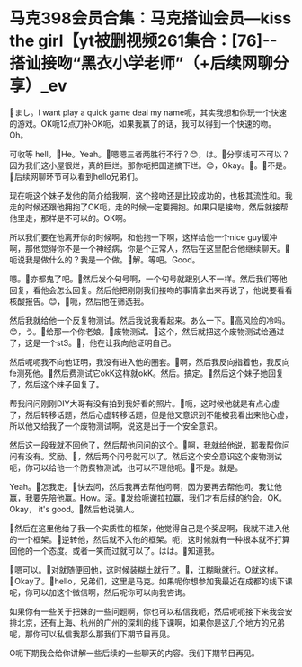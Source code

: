 # 马克398会员合集：马克搭讪会员—kiss the girl【yt被删视频261集合：[76]--搭讪接吻“黑衣小学老师”（+后续网聊分享）_ev

🎼まし。I want play a quick game deal my name呃，其实我想和你玩一个快速的游戏。OK呃12点刀补OK呃，如果我赢了的话，我可以得到一个快速的吻。Oh。

可收等 hell。🎼He。Yeah。🎼嗯嗯三者两胜行不行？😊，は。🎼分享线可不可以？因为我们这小屋很烂，真的巨烂。那你呃把国道摘下烂。😊，Okay。🎼。🎼不是。🎼后续网聊环节可以看到hello兄弟们。

现在呃这个妹子发他的简介给我啊，这个接吻还是比较成功的，也极其流性和。我走的时候还跟他拥抱了OK呃，走的时候一定要拥抱。如果只是接吻，然后就接帮他里走，那样是不可以的。OK啊。

所以我们要在他离开你的时候啊，和他抱一下啊，这样给他一个nice guy缓冲啊，那他觉得你不是一个神经病，你是个正常人，然后在这里配合他继续聊天。🎼呃说我是做什么的？我是一个做。🎼解。等吧。Good。

嗯。🎼亦都鬼了吧。🎼然后发个句号啊，一个句号就跟别人不一样。然后我们等他回复，看他会怎么回复。然后他把刚刚我们接吻的事情拿出来再说了，他说要看看核酸报告。😊，🎼呃，然后他在筛选我。

然后我就给他一个反复物测试。然后我说我看起来。あ么一下。🎼高风险的冷吗。😊，う。🎼给那一个你老娘。🎼废物测试。🎼这个，然后就把这个废物测试给通过了，这是一个stS。🎼，他在让我向他证明自己。

然后呢呃我不向他证明，我没有进入他的圈套。🎼啊，然后我反向指着他，我反向fe测死他。🎼然后费测试它okK这样就okK。然后。搞定。🎼然后这个妹子她回复了，然后这个妹子回复了。

帮我问问刚刚DIY大哥有没有拍到我好看的照片。🎼呃，这时候他就是有点心虚了，然后转移话题，然后心虚转移话题，但是他又意识到不能被我看出来他心虚，所以他又给我了一个废物测试啊，说这是出于一个安全意识。

然后这一段我就不回他了，然后帮他问问的这个。🎼啊，我就给他说，那我帮你问问有没有。奖励。🎼，然后两个问号就可以了。然后这个安全意识这个废物测试呃，你可以给他一个防费物测试，也可以不理他呃。🎼不是。就是。

Yeah。🎼怎我走。🎼快去问，然后我再去帮他问啊，因为要再去帮他问。我让他赢，我要先陪他赢。How。滚。🎼发给呃谢拉拉赢，我们才有后续的约会。OK。Okay， it's good。🎼然后他说骗人。

🎼然后在这里他给了我一个实质性的框架，他觉得自己是个奖品啊，我就不进入他的一个框架。🎼逆转他，然后就不入他的框架。呃，这时候就有一种根本就不打算回他的一个态度。或者一笑而过就可以了。はは。🎼知道我。

🎼嗯可以。🎼对就随便回他，这时候装糊土就行了。🎼，江糊瞅就行。O就这样。🎼Okay了。🎼hello，兄弟们，这里是马克。如果呢你想参加我最近在成都的线下课呢，你可以加这个微信啊，然后呢你可以向我咨询。

如果你有一些关于把妹的一些问题啊，你也可以私信我呃，然后呢呃接下来我会安排北京，还有上海、杭州的广州的深圳的线下课啊，如果你是这几个地方的兄弟呢，那你可以私信我那么那我们下期节目再见。

O呃下期我会给你讲解一些后续的一些聊天的内容。我们下期节目再见。